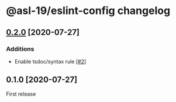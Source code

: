 # @asl-19/eslint-config changelog

## [0.2.0](https://github.com/ASL-19/eslint-config/pulls?q=is%3Apr+milestone%3A0.2.0) [2020-07-27]

### Additions

* Enable tsdoc/syntax rule [[#2](https://github.com/ASL-19/eslint-config/pull/2)]

## 0.1.0 [2020-07-27]

First release
